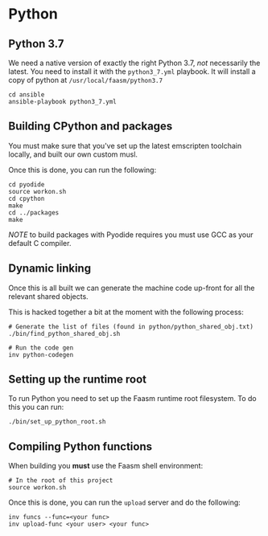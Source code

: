 # Python 

## Python 3.7

We need a native version of exactly the right Python 3.7, _not_ necessarily the latest.
You need to install it with the `python3_7.yml` playbook. It will install a copy of python
at `/usr/local/faasm/python3.7`

```
cd ansible
ansible-playbook python3_7.yml
```

## Building CPython and packages

You must make sure that you've set up the latest emscripten toolchain locally, and built our own custom musl.

Once this is done, you can run the following:

```
cd pyodide
source workon.sh
cd cpython
make
cd ../packages
make
```

*NOTE* to build packages with Pyodide requires you must use GCC as your default C compiler.

## Dynamic linking

Once this is all built we can generate the machine code up-front for all the relevant shared objects.

This is hacked together a bit at the moment with the following process:

```
# Generate the list of files (found in python/python_shared_obj.txt)
./bin/find_python_shared_obj.sh

# Run the code gen
inv python-codegen
```

## Setting up the runtime root

To run Python you need to set up the Faasm runtime root filesystem. To do this you can run:

```
./bin/set_up_python_root.sh
```

## Compiling Python functions

When building you **must** use the Faasm shell environment:

```
# In the root of this project
source workon.sh
```

Once this is done, you can run the `upload` server and do the following:

```
inv funcs --func=<your func>
inv upload-func <your user> <your func>
```
